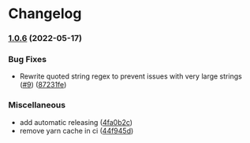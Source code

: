 # Changelog

### [1.0.6](https://github.com/ChainSafe/strip-comments/compare/v1.0.5...v1.0.6) (2022-05-17)


### Bug Fixes

* Rewrite quoted string regex to prevent issues with very large strings ([#9](https://github.com/ChainSafe/strip-comments/issues/9)) ([87231fe](https://github.com/ChainSafe/strip-comments/commit/87231fe5e53373517efd55087e9c96b853b40749))


### Miscellaneous

* add automatic releasing ([4fa0b2c](https://github.com/ChainSafe/strip-comments/commit/4fa0b2cf63de684559caede5a3db2cbc2b244caa))
* remove yarn cache in ci ([44f945d](https://github.com/ChainSafe/strip-comments/commit/44f945d0f569e5ce3e91eb0b6f7beae55c13663e))
